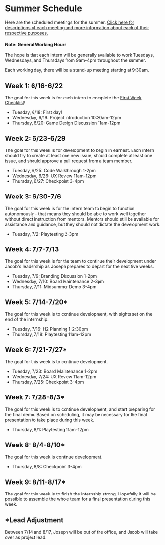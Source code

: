 # Summer Schedule
Here are the scheduled meetings for the summer. [Click here for descriptions of each meeting and more information about each of their respective purposes.](MeetingDescriptions.md)

#### Note: General Working Hours
The hope is that each intern will be generally available to work Tuesdays, Wednesdays, and Thursdays from 9am-4pm throughout the summer.

Each working day, there will be a stand-up meeting starting at 9:30am.

## Week 1: 6/16-6/22
The goal for this week is for each intern to complete the [First Week Checklist](AppInternsFirstWeekChecklist.pdf)!

- Tuesday, 6/18: First day!
- Wednesday, 6/19: Project Introduction 10:30am-12pm
- Thursday, 6/20: Game Design Discussion 11am-12pm

## Week 2: 6/23-6/29
The goal for this week is for development to begin in earnest. Each intern should try to create at least one new issue, should complete at least one issue, and should approve a pull request from a team member.

- Tuesday, 6/25: Code Walkthrough 1-2pm
- Wednesday, 6/26: UX Review 11am-12pm
- Thursday, 6/27: Checkpoint 3-4pm

## Week 3: 6/30-7/6
The goal for this week is for the intern team to begin to function autonomously - that means they should be able to work well together without direct instruction from mentors. Mentors should still be available for assistance and guidance, but they should not dictate the development work.

- Tuesday, 7/2: Playtesting 2-3pm

## Week 4: 7/7-7/13
The goal for this week is for the team to continue their development under Jacob's leadership as Joseph prepares to depart for the next five weeks.

- Tuesday, 7/9: Branding Discussion 1-2pm
- Wednesday, 7/10: Board Maintenance 2-3pm
- Thursday, 7/11: Midsummer Demo 3-4pm

## Week 5: 7/14-7/20*
The goal for this week is to continue development, with sights set on the end of the internship.

- Tuesday, 7/16: H2 Planning 1-2:30pm
- Thursday, 7/18: Playtesting 11am-12pm

## Week 6: 7/21-7/27*
The goal for this week is to continue development.

- Tuesday, 7/23: Board Maintenance 1-2pm
- Wednesday, 7/24: UX Review 11am-12pm
- Thursday, 7/25: Checkpoint 3-4pm

## Week 7: 7/28-8/3*
The goal for this week is to continue development, and start preparing for the final demo. Based on scheduling, it may be necessary for the final presentation to take place during this week.

- Thursday, 8/1: Playtesting 11am-12pm

## Week 8: 8/4-8/10*
The goal for this week is continue development.

- Thursday, 8/8: Checkpoint 3-4pm

## Week 9: 8/11-8/17*
The goal for this week is to finish the internship strong. Hopefully it will be possible to assemble the whole team for a final presentation during this week.

## *Lead Adjustment
Between 7/14 and 8/17, Joseph will be out of the office, and Jacob will take over as project lead.
